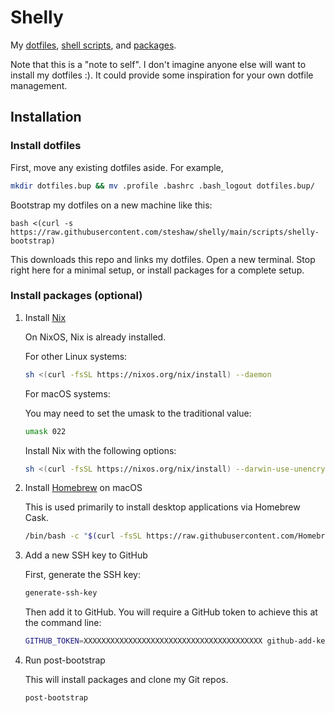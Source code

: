 # Shelly

My [dotfiles](./files/home), [shell scripts](./scripts), and [packages](./nix).

Note that this is a "note to self". I don't imagine anyone else will want to
install my dotfiles :). It could provide some inspiration for your own
dotfile management.

## Installation

### Install dotfiles

First, move any existing dotfiles aside. For example,

```bash
mkdir dotfiles.bup && mv .profile .bashrc .bash_logout dotfiles.bup/
```

Bootstrap my dotfiles on a new machine like this:

``` sh-session
bash <(curl -s https://raw.githubusercontent.com/steshaw/shelly/main/scripts/shelly-bootstrap)
```

This downloads this repo and links my dotfiles. Open a new terminal.
Stop right here for a minimal setup, or install packages for a complete
setup.

### Install packages (optional)

1.  Install [Nix](https://nixos.org/nix)

    On NixOS, Nix is already installed.

    For other Linux systems:

    ```bash
    sh <(curl -fsSL https://nixos.org/nix/install) --daemon
    ```

    For macOS systems:

    You may need to set the umask to the traditional value:

    ```bash
    umask 022
    ```

    Install Nix with the following options:

    ```bash
    sh <(curl -fsSL https://nixos.org/nix/install) --darwin-use-unencrypted-nix-store-volume --daemon
    ```

2.  Install [Homebrew](https://brew.sh) on macOS

    This is used primarily to install desktop applications via Homebrew
    Cask.

    ```bash
    /bin/bash -c "$(curl -fsSL https://raw.githubusercontent.com/Homebrew/install/master/install.sh)"
    ```

3.  Add a new SSH key to GitHub

    First, generate the SSH key:
    ```bash
    generate-ssh-key
    ```

    Then add it to GitHub. You will require a GitHub token to achieve this
    at the command line:
    ```bash
    GITHUB_TOKEN=XXXXXXXXXXXXXXXXXXXXXXXXXXXXXXXXXXXXXXXX github-add-key
    ```

4.  Run post-bootstrap

    This will install packages and clone my Git repos.

    ```bash
    post-bootstrap
    ```
